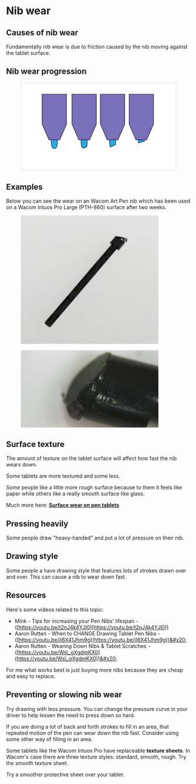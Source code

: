# Nib wear

## Causes of nib wear

Fundamentally nib wear is due to friction caused by the nib moving against the tablet surface.

## Nib wear progression

<figure><img src="../../.gitbook/assets/Artboard 1.png" alt=""><figcaption></figcaption></figure>

## Examples

Below you can see the wear on an Wacom Art Pen nib which has been used on a Wacom Intuos Pro Large (PTH-860) surface after two weeks.&#x20;

<figure><img src="../../.gitbook/assets/artpen nib - wear example.jpg" alt="" width="375"><figcaption></figcaption></figure>

<figure><img src="../../.gitbook/assets/WIN_20230402_06_35_36_Pro.jpg" alt="" width="375"><figcaption></figcaption></figure>

## Surface texture

The amount of texture on the tablet surface will affect how fast the nib wears down.

Some tablets are more textured and some less.&#x20;

Some people like a little more rough surface because to them it feels like paper while others like a really smooth surface like glass.&#x20;

Much more here: [**Surface wear on pen tablets**](surface-wear-on-pen-tablets.md)&#x20;

## Pressing heavily

Some people draw "heavy-handed" and put a lot of pressure on their nib.

## Drawing style

Some people a have drawing style that features lots of strokes drawn over and over. This can cause a nib to wear down fast.

## Resources

Here's some videos related to this topic:

* Mink - Tips for increasing your Pen Nibs’ lifespan - ([https://youtu.be/t2nJ4k4YJl0](https://youtu.be/t2nJ4k4YJl0))
* Aaron Rutten - When to CHANGE Drawing Tablet Pen Nibs - ([https://youtu.be/iI6X41Jhm9g](https://youtu.be/iI6X41Jhm9g))&#x20;
* Aaron Rutten - Wearing Down Nibs & Tablet Scratches - ([https://youtu.be/Ws\_gXgdmKX0](https://youtu.be/Ws\_gXgdmKX0))&#x20;

For me what works best is just buying more nibs because they are cheap and easy to replace.

## Preventing or slowing nib wear

Try drawing with less pressure. You can change the pressure curve in your driver to help lessen the need to press down so hard.

If you are doing a lot of back and forth strokes to fill in an area, that repeated motion of the pen can wear down the nib fast. Consider using some other way of filling in an area.

Some tablets like the Wacom Intuos Pro have replaceable **texture sheets**. In Wacom's case there are three texture styles: standard, smooth, rough. Try the smooth texture sheet.

Try a smoother protective sheet over your tablet.

